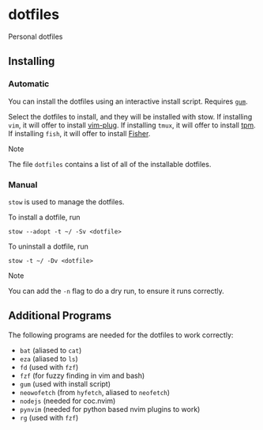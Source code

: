 # dotfiles

Personal dotfiles

## Installing

### Automatic

You can install the dotfiles using an interactive install script. Requires [`gum`](https://github.com/charmbracelet/gum).

Select the dotfiles to install, and they will be installed with stow. If installing `vim`, it will offer to install [vim-plug](https://github.com/junegunn/vim-plug). If installing `tmux`, it will offer to install [tpm](https://github.com/tmux-plugins/tpm). If installing `fish`, it will offer to install [Fisher](https://github.com/jorgebucaran/fisher).

> [!NOTE]
> The file `dotfiles` contains a list of all of the installable dotfiles.

### Manual

`stow` is used to manage the dotfiles.

To install a dotfile, run
```
stow --adopt -t ~/ -Sv <dotfile>
```

To uninstall a dotfile, run
```
stow -t ~/ -Dv <dotfile>
```

> [!NOTE]
> You can add the `-n` flag to do a dry run, to ensure it runs correctly.

## Additional Programs

The following programs are needed for the dotfiles to work correctly:

* `bat` (aliased to `cat`)
* `eza` (aliased to `ls`)
* `fd` (used with `fzf`)
* `fzf` (for fuzzy finding in vim and bash)
* `gum` (used with install script)
* `neowofetch` (from `hyfetch`, aliased to `neofetch`)
* `nodejs` (needed for coc.nvim)
* `pynvim` (needed for python based nvim plugins to work)
* `rg` (used with `fzf`)
